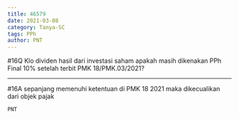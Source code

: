 ```yaml
---
title: 46579
date: 2021-03-08
category: Tanya-SC
tags: PPh
author: PNT
---
```


#16Q Klo dividen hasil dari investasi saham apakah masih dikenakan PPh Final 10% setelah terbit PMK 18/PMK.03/2021?

---

#16A sepanjang memenuhi ketentuan di PMK 18 2021 maka dikecualikan dari objek pajak

`PNT`
